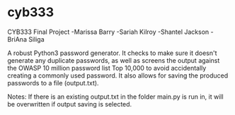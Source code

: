 # cyb333
CYB333 Final Project
-Marissa Barry
-Sariah Kilroy
-Shantel Jackson
-BriAna Siliga

A robust Python3 password generator.  It checks to make sure it doesn't generate any duplicate passwords, as well as screens the output against the OWASP 10 million password list Top 10,000 to avoid accidentally creating a commonly used password.  It also allows for saving the produced passwords to a file (output.txt).

Notes: If there is an existing output.txt in the folder main.py is run in, it will be overwritten if output saving is selected.
